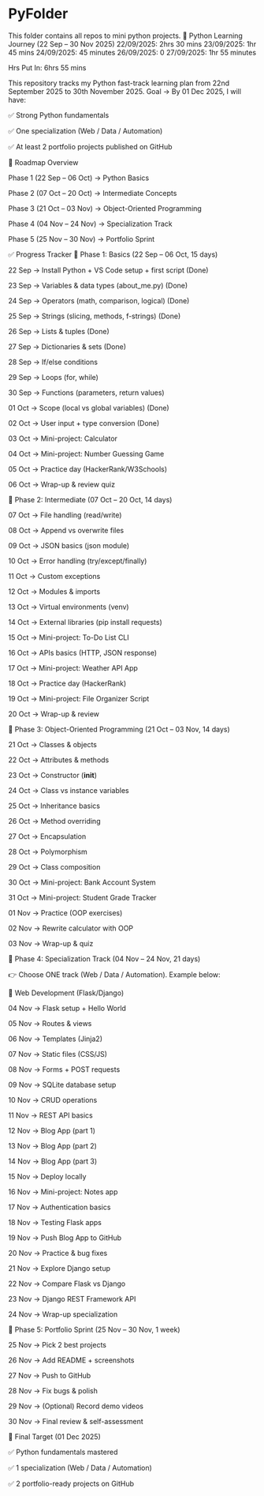 # PyFolder
This folder contains all repos to mini python projects.
🐍 Python Learning Journey (22 Sep – 30 Nov 2025)
22/09/2025: 2hrs 30 mins
23/09/2025: 1hr 45 mins
24/09/2025: 45 minutes
26/09/2025: 0 
27/09/2025: 1hr 55 minutes

Hrs Put In: 6hrs 55 mins

This repository tracks my Python fast-track learning plan from 22nd September 2025 to 30th November 2025.
Goal → By 01 Dec 2025, I will have:

✅ Strong Python fundamentals

✅ One specialization (Web / Data / Automation)

✅ At least 2 portfolio projects published on GitHub

📅 Roadmap Overview

Phase 1 (22 Sep – 06 Oct) → Python Basics

Phase 2 (07 Oct – 20 Oct) → Intermediate Concepts

Phase 3 (21 Oct – 03 Nov) → Object-Oriented Programming

Phase 4 (04 Nov – 24 Nov) → Specialization Track

Phase 5 (25 Nov – 30 Nov) → Portfolio Sprint

✅ Progress Tracker
📌 Phase 1: Basics (22 Sep – 06 Oct, 15 days)

 22 Sep → Install Python + VS Code setup + first script (Done)

 23 Sep → Variables & data types (about_me.py) (Done)

 24 Sep → Operators (math, comparison, logical) (Done)

 25 Sep → Strings (slicing, methods, f-strings) (Done)

 26 Sep → Lists & tuples (Done)

 27 Sep → Dictionaries & sets (Done)

 28 Sep → If/else conditions

 29 Sep → Loops (for, while)

 30 Sep → Functions (parameters, return values)

 01 Oct → Scope (local vs global variables) (Done)

 02 Oct → User input + type conversion (Done)

 03 Oct → Mini-project: Calculator

 04 Oct → Mini-project: Number Guessing Game

 05 Oct → Practice day (HackerRank/W3Schools)

 06 Oct → Wrap-up & review quiz

📌 Phase 2: Intermediate (07 Oct – 20 Oct, 14 days)

 07 Oct → File handling (read/write)

 08 Oct → Append vs overwrite files

 09 Oct → JSON basics (json module)

 10 Oct → Error handling (try/except/finally)

 11 Oct → Custom exceptions

 12 Oct → Modules & imports

 13 Oct → Virtual environments (venv)

 14 Oct → External libraries (pip install requests)

 15 Oct → Mini-project: To-Do List CLI

 16 Oct → APIs basics (HTTP, JSON response)

 17 Oct → Mini-project: Weather API App

 18 Oct → Practice day (HackerRank)

 19 Oct → Mini-project: File Organizer Script

 20 Oct → Wrap-up & review

📌 Phase 3: Object-Oriented Programming (21 Oct – 03 Nov, 14 days)

 21 Oct → Classes & objects

 22 Oct → Attributes & methods

 23 Oct → Constructor (__init__)

 24 Oct → Class vs instance variables

 25 Oct → Inheritance basics

 26 Oct → Method overriding

 27 Oct → Encapsulation

 28 Oct → Polymorphism

 29 Oct → Class composition

 30 Oct → Mini-project: Bank Account System

 31 Oct → Mini-project: Student Grade Tracker

 01 Nov → Practice (OOP exercises)

 02 Nov → Rewrite calculator with OOP

 03 Nov → Wrap-up & quiz

📌 Phase 4: Specialization Track (04 Nov – 24 Nov, 21 days)

👉 Choose ONE track (Web / Data / Automation). Example below:

🔹 Web Development (Flask/Django)

 04 Nov → Flask setup + Hello World

 05 Nov → Routes & views

 06 Nov → Templates (Jinja2)

 07 Nov → Static files (CSS/JS)

 08 Nov → Forms + POST requests

 09 Nov → SQLite database setup

 10 Nov → CRUD operations

 11 Nov → REST API basics

 12 Nov → Blog App (part 1)

 13 Nov → Blog App (part 2)

 14 Nov → Blog App (part 3)

 15 Nov → Deploy locally

 16 Nov → Mini-project: Notes app

 17 Nov → Authentication basics

 18 Nov → Testing Flask apps

 19 Nov → Push Blog App to GitHub

 20 Nov → Practice & bug fixes

 21 Nov → Explore Django setup

 22 Nov → Compare Flask vs Django

 23 Nov → Django REST Framework API

 24 Nov → Wrap-up specialization

📌 Phase 5: Portfolio Sprint (25 Nov – 30 Nov, 1 week)

 25 Nov → Pick 2 best projects

 26 Nov → Add README + screenshots

 27 Nov → Push to GitHub

 28 Nov → Fix bugs & polish

 29 Nov → (Optional) Record demo videos

 30 Nov → Final review & self-assessment

🎯 Final Target (01 Dec 2025)

✅ Python fundamentals mastered

✅ 1 specialization (Web / Data / Automation)

✅ 2 portfolio-ready projects on GitHub